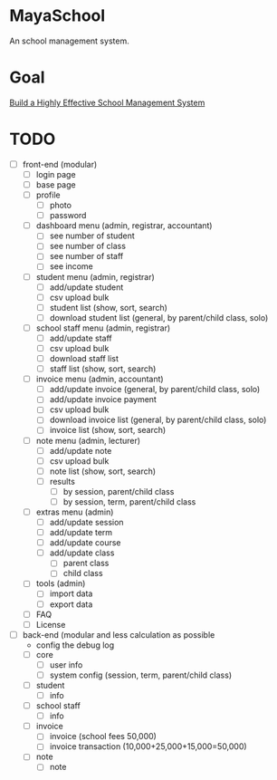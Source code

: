 # MayaSchool
An school management system.

# Goal
[Build a Highly Effective School Management System](https://www.nexxushub.com/blog/10-features-of-a-highly-effective-school-management-system)

# TODO
- [ ] front-end (modular)
    - [ ] login page
    - [ ] base page
    - [ ] profile
        - [ ] photo
        - [ ] password
    - [ ] dashboard menu (admin, registrar, accountant)
        - [ ] see number of student
        - [ ] see number of class
        - [ ] see number of staff
        - [ ] see income
    - [ ] student menu (admin, registrar)
        - [ ] add/update student
        - [ ] csv upload bulk
        - [ ] student list (show, sort, search)
        - [ ] download student list (general, by parent/child class, solo)
    - [ ] school staff menu (admin, registrar)
        - [ ] add/update staff
        - [ ] csv upload bulk
        - [ ] download staff list
        - [ ] staff list (show, sort, search)
    - [ ] invoice menu (admin, accountant)
        - [ ] add/update invoice (general, by parent/child class, solo)
        - [ ] add/update invoice payment
        - [ ] csv upload bulk
        - [ ] download invoice list (general, by parent/child class, solo)
        - [ ] invoice list (show, sort, search)
    - [ ] note menu (admin, lecturer)
        - [ ] add/update note
        - [ ] csv upload bulk
        - [ ] note list (show, sort, search)
        - [ ] results
            - [ ] by session, parent/child class
            - [ ] by session, term, parent/child class
    - [ ] extras menu (admin)
        - [ ] add/update session
        - [ ] add/update term
        - [ ] add/update course
        - [ ] add/update class
            - [ ] parent class
            - [ ] child class
    - [ ] tools (admin)
        - [ ] import data
        - [ ] export data
    - [ ] FAQ
    - [ ] License
- [ ] back-end (modular and less calculation as possible
    - config the debug log
    - [ ] core
        - [ ] user info
        - [ ] system config (session, term, parent/child class)
    - [ ] student
        - [ ] info
    - [ ] school staff
        - [ ] info
    - [ ] invoice
        - [ ] invoice (school fees 50,000)
        - [ ] invoice transaction (10,000+25,000+15,000=50,000)
    - [ ] note
        - [ ] note
